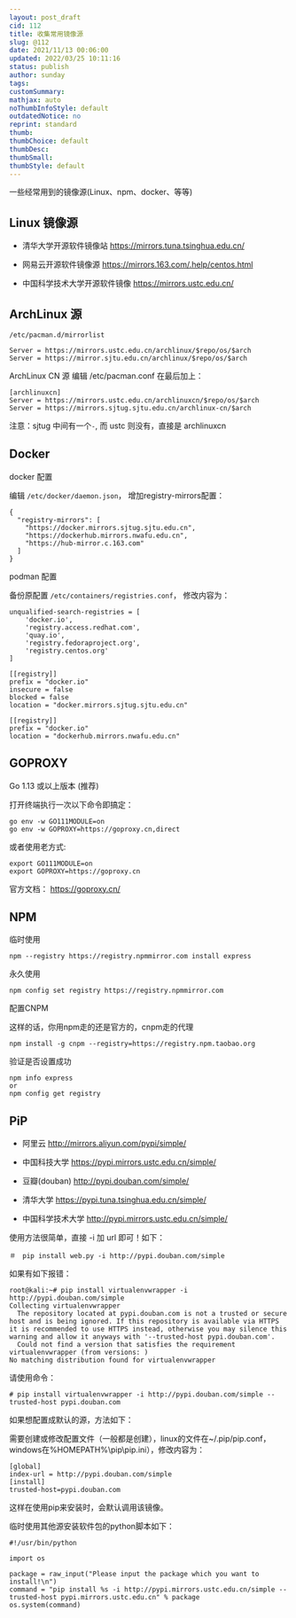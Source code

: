 ```yaml
---
layout: post_draft
cid: 112
title: 收集常用镜像源
slug: @112
date: 2021/11/13 00:06:00
updated: 2022/03/25 10:11:16
status: publish
author: sunday
tags: 
customSummary: 
mathjax: auto
noThumbInfoStyle: default
outdatedNotice: no
reprint: standard
thumb: 
thumbChoice: default
thumbDesc: 
thumbSmall: 
thumbStyle: default
---
```


一些经常用到的镜像源(Linux、npm、docker、等等)<!--more-->


## Linux 镜像源

 - 清华大学开源软件镜像站 https://mirrors.tuna.tsinghua.edu.cn/

 - 网易云开源软件镜像源 https://mirrors.163.com/.help/centos.html
   
 - 中国科学技术大学开源软件镜像 https://mirrors.ustc.edu.cn/

## ArchLinux 源

`/etc/pacman.d/mirrorlist`

```
Server = https://mirrors.ustc.edu.cn/archlinux/$repo/os/$arch
Server = https://mirror.sjtu.edu.cn/archlinux/$repo/os/$arch
```

ArchLinux CN 源 编辑 /etc/pacman.conf 在最后加上：
```
[archlinuxcn]
Server = https://mirrors.ustc.edu.cn/archlinuxcn/$repo/os/$arch
Server = https://mirrors.sjtug.sjtu.edu.cn/archlinux-cn/$arch
```
注意：sjtug 中间有一个`-`, 而 ustc 则没有，直接是 archlinuxcn

## Docker

docker 配置

编辑 `/etc/docker/daemon.json`， 增加registry-mirrors配置：

```
{
  "registry-mirrors": [
    "https://docker.mirrors.sjtug.sjtu.edu.cn",
    "https://dockerhub.mirrors.nwafu.edu.cn",
    "https://hub-mirror.c.163.com"
  ]
}
```
podman 配置

备份原配置 `/etc/containers/registries.conf`， 修改内容为：

```
unqualified-search-registries = [
    'docker.io',
    'registry.access.redhat.com',
    'quay.io',
    'registry.fedoraproject.org',
    'registry.centos.org'
]

[[registry]]
prefix = "docker.io"
insecure = false
blocked = false
location = "docker.mirrors.sjtug.sjtu.edu.cn"

[[registry]]
prefix = "docker.io"
location = "dockerhub.mirrors.nwafu.edu.cn"
```

## GOPROXY

Go 1.13 或以上版本 (推荐)

打开终端执行一次以下命令即搞定：

```
go env -w GO111MODULE=on
go env -w GOPROXY=https://goproxy.cn,direct
```

或者使用老方式:
```
export GO111MODULE=on
export GOPROXY=https://goproxy.cn
```

官方文档： https://goproxy.cn/

## NPM


临时使用
```
npm --registry https://registry.npmmirror.com install express
```
永久使用
```
npm config set registry https://registry.npmmirror.com
```

配置CNPM

这样的话，你用npm走的还是官方的，cnpm走的代理
```
npm install -g cnpm --registry=https://registry.npm.taobao.org
```

验证是否设置成功

```
npm info express
or
npm config get registry

```

## PiP
 - 阿里云 http://mirrors.aliyun.com/pypi/simple/

 - 中国科技大学 https://pypi.mirrors.ustc.edu.cn/simple/

 - 豆瓣(douban) http://pypi.douban.com/simple/

 - 清华大学 https://pypi.tuna.tsinghua.edu.cn/simple/

 - 中国科学技术大学 http://pypi.mirrors.ustc.edu.cn/simple/

使用方法很简单，直接 -i 加 url 即可！如下：
```
＃　pip install web.py -i http://pypi.douban.com/simple
```

如果有如下报错：
```
root@kali:~# pip install virtualenvwrapper -i http://pypi.douban.com/simple
Collecting virtualenvwrapper
  The repository located at pypi.douban.com is not a trusted or secure host and is being ignored. If this repository is available via HTTPS it is recommended to use HTTPS instead, otherwise you may silence this warning and allow it anyways with '--trusted-host pypi.douban.com'.
  Could not find a version that satisfies the requirement virtualenvwrapper (from versions: )
No matching distribution found for virtualenvwrapper
```

请使用命令：
```
# pip install virtualenvwrapper -i http://pypi.douban.com/simple --trusted-host pypi.douban.com
```

如果想配置成默认的源，方法如下：

需要创建或修改配置文件（一般都是创建），linux的文件在~/.pip/pip.conf，windows在%HOMEPATH%\pip\pip.ini），修改内容为：
```
[global]
index-url = http://pypi.douban.com/simple
[install]
trusted-host=pypi.douban.com
```

这样在使用pip来安装时，会默认调用该镜像。

临时使用其他源安装软件包的python脚本如下：

```
#!/usr/bin/python

import os

package = raw_input("Please input the package which you want to install!\n")
command = "pip install %s -i http://pypi.mirrors.ustc.edu.cn/simple --trusted-host pypi.mirrors.ustc.edu.cn" % package
os.system(command)
```
 
